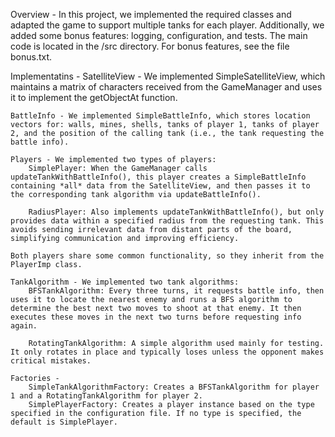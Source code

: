 Overview -
In this project, we implemented the required classes and adapted the game to support multiple tanks for each player.
Additionally, we added some bonus features: logging, configuration, and tests.
The main code is located in the /src directory. For bonus features, see the file bonus.txt.

Implementatins -
SatelliteView - We implemented SimpleSatelliteView, which maintains a matrix of characters received from the GameManager and uses it to implement the getObjectAt function.

    BattleInfo - We implemented SimpleBattleInfo, which stores location vectors for: walls, mines, shells, tanks of player 1, tanks of player 2, and the position of the calling tank (i.e., the tank requesting the battle info).

    Players - We implemented two types of players:
        SimplePlayer: When the GameManager calls updateTankWithBattleInfo(), this player creates a SimpleBattleInfo containing *all* data from the SatelliteView, and then passes it to the corresponding tank algorithm via updateBattleInfo().

        RadiusPlayer: Also implements updateTankWithBattleInfo(), but only provides data within a specified radius from the requesting tank. This avoids sending irrelevant data from distant parts of the board, simplifying communication and improving efficiency.

    Both players share some common functionality, so they inherit from the PlayerImp class.

    TankAlgorithm - We implemented two tank algorithms:
        BFSTankAlgorithm: Every three turns, it requests battle info, then uses it to locate the nearest enemy and runs a BFS algorithm to determine the best next two moves to shoot at that enemy. It then executes these moves in the next two turns before requesting info again.

        RotatingTankAlgorithm: A simple algorithm used mainly for testing. It only rotates in place and typically loses unless the opponent makes critical mistakes.

    Factories - 
        SimpleTankAlgorithmFactory: Creates a BFSTankAlgorithm for player 1 and a RotatingTankAlgorithm for player 2.
        SimplePlayerFactory: Creates a player instance based on the type specified in the configuration file. If no type is specified, the default is SimplePlayer.